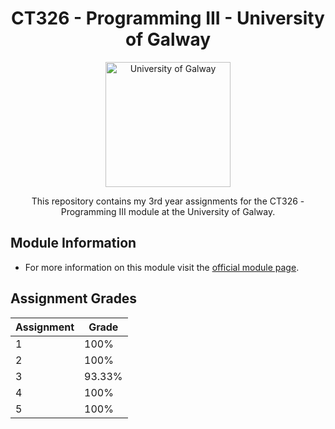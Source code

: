 <h1 align="center">CT326 - Programming III - University of Galway</h1>

<p align="center">
  <img src="https://encrypted-tbn0.gstatic.com/images?q=tbn:ANd9GcTLhBUSrUis-KpFxurmwmnXG2zGjecdrViMCU1bsfUkHg&s" alt="University of Galway" width="200"/>
</p>

<p align="center">
  This repository contains my 3rd year assignments for the CT326 - Programming III module at the University of Galway.
</p>


## Module Information

- For more information on this module visit the [official module page](https://www.universityofgalway.ie/course-information/module/CT326).

## Assignment Grades

| Assignment | Grade | 
|------------|-------|
| 1          | 100%  | 
| 2          | 100%  | 
| 3          | 93.33%|
| 4          | 100%  |
| 5          | 100%  |



